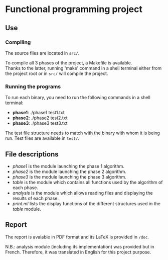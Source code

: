 # Functional programming project

## Use

### Compiling
The source files are located in `src/`.

To compile all 3 phases of the project, a Makefile is available. <br/>
Thanks to the latter, running 'make' command in a shell terminal either from the project root or in `src/` will compile the project.

### Running the programs
To run each binary, you need to run the following commands in a shell terminal:
*    **phase1**: ./phase1 test1.txt
*    **phase2**: ./phase2 test2.txt
*    **phase3**: ./phase3 test3.txt

The test file structure needs to match with the binary with whom it is being run. 
Test files are available in `test/`.

## File descriptions
- *phase1* is the module launching the phase 1 algorithm.
- *phase2* is the module launching the phase 2 algorithm.
- *phase3* is the module launching the phase 3 algorithm.
- *table* is the module which contains all functions used by the algorithm of each phase.
- *analysis* is the module which allows reading files and displaying the results of each phase.
- *print.ml* lists the display functions of the different structures used in the *table* module.

## Report
The report is avaiable in PDF format and its LaTeX is provided in `/doc`.

N.B.: analysis module (including its implementation) was provided but in French. Therefore, it was translated in English for this project purpose.
